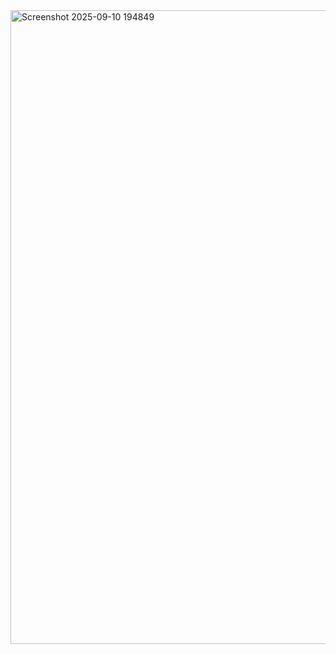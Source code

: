 <img width="1911" height="1014" alt="Screenshot 2025-09-10 194849" src="https://github.com/user-attachments/assets/20e9f34b-0958-4e39-a35d-3d04b452fb17" />

